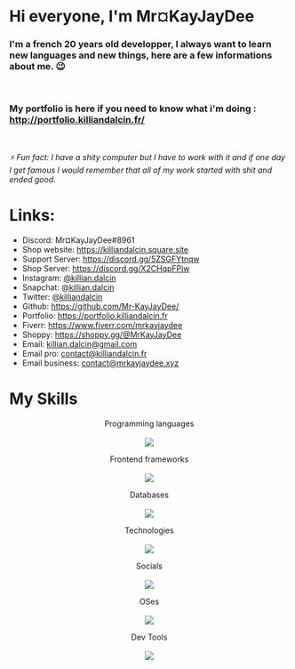 # Hi everyone, I'm Mr¤KayJayDee

### I'm a french 20 years old developper, I always want to learn new languages and new things, here are a few informations about me. 😉

<br>

### My portfolio is here if you need to know what i'm doing : http://portfolio.killiandalcin.fr/

<br>

*⚡ Fun fact: I have a shity computer but I have to work with it and if one day I get famous I would remember that all of my work started with shit and ended good.*

# Links:

- Discord: Mr¤KayJayDee#8961
- Shop website: https://killiandalcin.square.site
- Support Server: https://discord.gg/5ZSGFYtnqw
- Shop Server: https://discord.gg/X2CHqpFPjw
- Instagram: [@killian.dalcin](https://www.instagram.com/killian.dalcin)
- Snapchat: [@killian.dalcin](https://www.snapchat.com/add/killian.dalcin)
- Twitter: [@killiandalcin](https://twitter.com/killiandalcin)
- Github: https://github.com/Mr-KayJayDee/
- Portfolio: https://portfolio.killiandalcin.fr
- Fiverr: https://www.fiverr.com/mrkayjaydee
- Shoppy: https://shoppy.gg/@MrKayJayDee
- Email: [killian.dalcin@gmail.com](mailto:killian.dalcin@gmail.com)
- Email pro: [contact@killiandalcin.fr](mailto:contact@killiandalcin.fr)
- Email business: [contact@mrkayjaydee.xyz](mailto:contact@mrkayjaydee.xyz)

# My Skills

<p align="center"> 
   Programming languages<br></br>
   <a href="https://skillicons.dev">
    <img src="https://skillicons.dev/icons?i=bash,js,md,nginx,nodejs,ts" />
  </a>
</p>
<p align="center"> 
   Frontend frameworks<br></br>
   <a href="https://skillicons.dev">
    <img src="https://skillicons.dev/icons?i=angular,html,css,electron,figma,vue,wordpress" />
  </a>
</p>
<p align="center">
  Databases<br></br>
  <a href="https://skillicons.dev">
    <img src="https://skillicons.dev/icons?i=mongodb,mysql,redis,sqlite" />
  </a>
</p>
<p align="center">
  Technologies<br></br>
  <a href="https://skillicons.dev">
    <img src="https://skillicons.dev/icons?i=docker,bots,figma,nginx" />
  </a>
</p>
<p align="center">
  Socials<br></br>
  <a href="https://skillicons.dev">
    <img src="https://skillicons.dev/icons?i=discord,instagram,linkedin,twitter" />
  </a>
</p>
<p align="center">
  OSes<br></br>
  <a href="https://skillicons.dev">
    <img src="https://skillicons.dev/icons?i=linux,raspberrypi" />
  </a>
</p>
<p align="center">
  Dev Tools<br></br>
  <a href="https://skillicons.dev">
    <img src="https://skillicons.dev/icons?i=git,github,gitlab,atom,vscode&perline=6" />
  </a>
</p>
